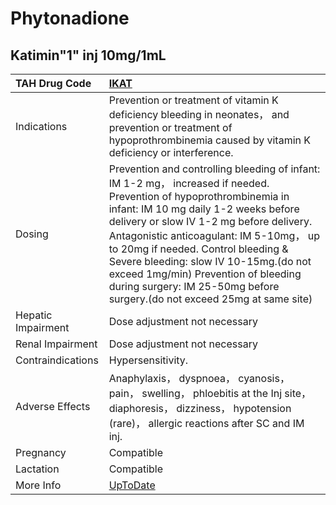 # Phytonadione

## Katimin"1" inj 10mg/1mL

| TAH Drug Code      | [IKAT](https://www.tahsda.org.tw/drugs/hissearch.php?drug_code=IKAT)                                                                                                                                                                                                                                                                                                                                                                                  |
|:-------------------|:------------------------------------------------------------------------------------------------------------------------------------------------------------------------------------------------------------------------------------------------------------------------------------------------------------------------------------------------------------------------------------------------------------------------------------------------------|
| Indications        | Prevention or treatment of vitamin K deficiency bleeding in neonates， and prevention or treatment of hypoprothrombinemia caused by vitamin K deficiency or interference.                                                                                                                                                                                                                                                                             |
| Dosing             | Prevention and controlling bleeding of infant: IM 1-2 mg， increased if needed. Prevention of hypoprothrombinemia in infant: IM 10 mg daily 1-2 weeks before delivery or slow IV 1-2 mg before delivery. Antagonistic anticoagulant: IM 5-10mg， up to 20mg if needed. Control bleeding & Severe bleeding: slow IV 10-15mg.(do not exceed 1mg/min) Prevention of bleeding during surgery: IM 25-50mg before surgery.(do not exceed 25mg at same site) |
| Hepatic Impairment | Dose adjustment not necessary                                                                                                                                                                                                                                                                                                                                                                                                                         |
| Renal Impairment   | Dose adjustment not necessary                                                                                                                                                                                                                                                                                                                                                                                                                         |
| Contraindications  | Hypersensitivity.                                                                                                                                                                                                                                                                                                                                                                                                                                     |
| Adverse Effects    | Anaphylaxis， dyspnoea， cyanosis， pain， swelling， phloebitis at the Inj site， diaphoresis， dizziness， hypotension (rare)， allergic reactions after SC and IM inj.                                                                                                                                                                                                                                                                             |
| Pregnancy          | Compatible                                                                                                                                                                                                                                                                                                                                                                                                                                            |
| Lactation          | Compatible                                                                                                                                                                                                                                                                                                                                                                                                                                            |
| More Info          | [UpToDate](https://www.uptodate.com/contents/vitamin-k-phytonadione-phytomenadione-drug-information)                                                                                                                                                                                                                                                                                                                                                  |

